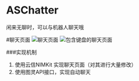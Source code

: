 # ASChatter
闲来无聊时，可以与机器人聊天哦

#聊天页面
![聊天页面](https://github.com/Ashen-Zhao/ASChatter/blob/master/ASChatter/screenshot/chatting.png)
![包含键盘的聊天页面](https://github.com/Ashen-Zhao/ASChatter/blob/master/ASChatter/screenshot/key.png)


###实现机制
1. 使用云信NIMKit 实现聊天页面（对其进行大量修改）
2. 使用图灵API接口，实现自动聊天